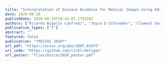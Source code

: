 ```yaml
---
title: "Interpretation of Disease Evidence for Medical Images Using Adversarial Deformation Fields"
date: 2020-09-29
publishDate: 2020-09-29T10:42:07.179329Z
authors: ["Ricardo Bigolin Lanfredi", "Joyce D Schroeder", "Clement Vachet", "Tolga Tasdizen"]
publication_types: ["1"]
abstract: ""
featured: false
publication: "*MICCAI 2020*"
url_pdf: "https://arxiv.org/abs/2007.01975"
url_code: "https://github.com/ricbl/defigan"
url_poster: "files/miccai2020_poster.pdf"
---
```

